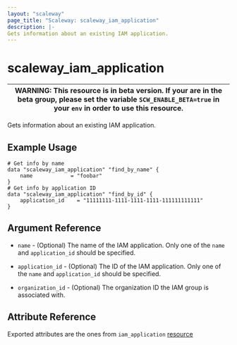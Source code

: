 ```yaml
---
layout: "scaleway"
page_title: "Scaleway: scaleway_iam_application"
description: |-
Gets information about an existing IAM application.
---
```


# scaleway_iam_application

| WARNING: This resource is in beta version. If your are in the beta group, please set the variable `SCW_ENABLE_BETA=true` in your `env` in order to use this resource. |
|-----------------------------------------------------------------------------------------------------------------------------------------------------------------------|

Gets information about an existing IAM application.

## Example Usage

```hcl
# Get info by name
data "scaleway_iam_application" "find_by_name" { 
    name            = "foobar"
}
# Get info by application ID
data "scaleway_iam_application" "find_by_id" {
    application_id    = "11111111-1111-1111-1111-111111111111"
}
```

## Argument Reference

- `name` - (Optional) The name of the IAM application.
  Only one of the `name` and `application_id` should be specified.

- `application_id` - (Optional) The ID of the IAM application.
  Only one of the `name` and `application_id` should be specified.

- `organization_id` - (Optional) The organization ID the IAM group is associated with.

## Attribute Reference

Exported attributes are the ones from `iam_application` [resource](../resources/iam_application.md)
